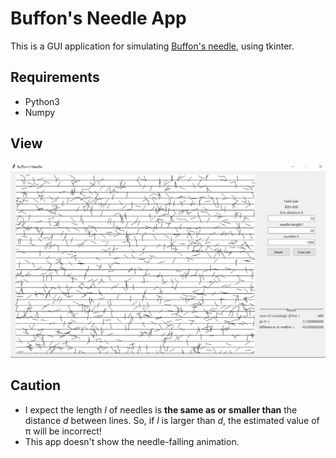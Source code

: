 # Buffon's Needle App
This is a GUI application for simulating [Buffon's needle](https://en.wikipedia.org/wiki/Buffon%27s_needle), using tkinter. 

## Requirements
- Python3
- Numpy

## View
![image1](https://github.com/mo-mo-666/Buffon/blob/images/image1.PNG)

## Caution

- I expect the length *l* of needles is **the same as or smaller than** the distance *d* between lines.
So, if *l* is larger than *d*, the estimated value of π will be incorrect! 
- This app doesn't show the needle-falling animation.
